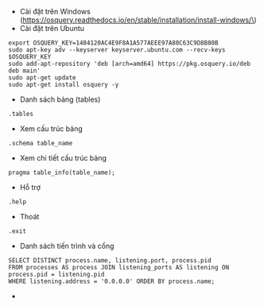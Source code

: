 * Cài đặt trên Windows \(https://osquery.readthedocs.io/en/stable/installation/install-windows/\)
* Cài đặt trên Ubuntu

```
export OSQUERY_KEY=1484120AC4E9F8A1A577AEEE97A80C63C9D8B80B
sudo apt-key adv --keyserver keyserver.ubuntu.com --recv-keys $OSQUERY_KEY
sudo add-apt-repository 'deb [arch=amd64] https://pkg.osquery.io/deb deb main'
sudo apt-get update
sudo apt-get install osquery -y
```

* Danh sách bảng \(tables\)

```
.tables
```

* Xem cấu trúc bảng

```
.schema table_name
```

* Xem chi tiết cấu trúc bảng

```
pragma table_info(table_name);
```

* Hỗ trợ

```
.help
```

* Thoát

```
.exit
```

* Danh sách tiến trình và cổng

```
SELECT DISTINCT process.name, listening.port, process.pid 
FROM processes AS process JOIN listening_ports AS listening ON process.pid = listening.pid 
WHERE listening.address = '0.0.0.0' ORDER BY process.name;
```

* 


